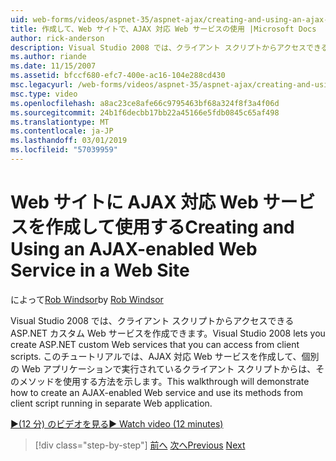 ```yaml
---
uid: web-forms/videos/aspnet-35/aspnet-ajax/creating-and-using-an-ajax-enabled-web-service-in-a-web-site
title: 作成して、Web サイトで、AJAX 対応 Web サービスの使用 |Microsoft Docs
author: rick-anderson
description: Visual Studio 2008 では、クライアント スクリプトからアクセスできる ASP.NET カスタム Web サービスを作成できます。 このチュートリアルでは、AJ を作成する方法について説明しています.
ms.author: riande
ms.date: 11/15/2007
ms.assetid: bfccf680-efc7-400e-ac16-104e288cd430
msc.legacyurl: /web-forms/videos/aspnet-35/aspnet-ajax/creating-and-using-an-ajax-enabled-web-service-in-a-web-site
msc.type: video
ms.openlocfilehash: a8ac23ce8afe66c9795463bf68a324f8f3a4f06d
ms.sourcegitcommit: 24b1f6decbb17bb22a45166e5fdb0845c65af498
ms.translationtype: MT
ms.contentlocale: ja-JP
ms.lasthandoff: 03/01/2019
ms.locfileid: "57039959"
---
```

<a name="creating-and-using-an-ajax-enabled-web-service-in-a-web-site"></a><span data-ttu-id="cf5e9-104">Web サイトに AJAX 対応 Web サービスを作成して使用する</span><span class="sxs-lookup"><span data-stu-id="cf5e9-104">Creating and Using an AJAX-enabled Web Service in a Web Site</span></span>
====================
<span data-ttu-id="cf5e9-105">によって[Rob Windsor](https://twitter.com/robwindsor)</span><span class="sxs-lookup"><span data-stu-id="cf5e9-105">by [Rob Windsor](https://twitter.com/robwindsor)</span></span>

<span data-ttu-id="cf5e9-106">Visual Studio 2008 では、クライアント スクリプトからアクセスできる ASP.NET カスタム Web サービスを作成できます。</span><span class="sxs-lookup"><span data-stu-id="cf5e9-106">Visual Studio 2008 lets you create ASP.NET custom Web services that you can access from client scripts.</span></span> <span data-ttu-id="cf5e9-107">このチュートリアルでは、AJAX 対応 Web サービスを作成して、個別の Web アプリケーションで実行されているクライアント スクリプトからは、そのメソッドを使用する方法を示します。</span><span class="sxs-lookup"><span data-stu-id="cf5e9-107">This walkthrough will demonstrate how to create an AJAX-enabled Web service and use its methods from client script running in separate Web application.</span></span>

[<span data-ttu-id="cf5e9-108">&#9654;(12 分) のビデオを見る</span><span class="sxs-lookup"><span data-stu-id="cf5e9-108">&#9654; Watch video (12 minutes)</span></span>](https://channel9.msdn.com/Blogs/ASP-NET-Site-Videos/creating-and-using-an-ajax-enabled-web-service-in-a-web-site)

> [!div class="step-by-step"]
> <span data-ttu-id="cf5e9-109">[前へ](adding-ajax-functionality-to-an-existing-aspnet-page.md)
> [次へ](aspnet-ajax-a-demonstration-of-aspnet-ajax.md)</span><span class="sxs-lookup"><span data-stu-id="cf5e9-109">[Previous](adding-ajax-functionality-to-an-existing-aspnet-page.md)
[Next](aspnet-ajax-a-demonstration-of-aspnet-ajax.md)</span></span>

